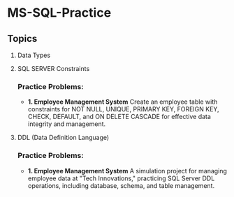 # MS-SQL-Practice

## Topics
1. Data Types
2. SQL SERVER Constraints
   ### Practice Problems:
   - **1. Employee Management System**
     Create an employee table with constraints for NOT NULL, UNIQUE, PRIMARY KEY, FOREIGN KEY, CHECK, DEFAULT, and ON DELETE CASCADE for effective data integrity and management.
     

3. DDL (Data Definition Language)
   ### Practice Problems:
   - **1. Employee Management System**
     A simulation project for managing employee data at "Tech Innovations," practicing SQL Server DDL operations, including database, schema, and table management.





 

